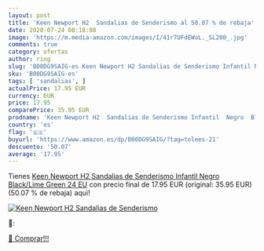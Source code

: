 ```yaml
---
layout: post
title: 'Keen Newport H2  Sandalias de Senderismo al 50.07 % de rebaja'
date: 2020-07-24 08:18:08
image: 'https://m.media-amazon.com/images/I/41r7UFdEWoL._SL200_.jpg'
comments: true
category: ofertas
author: ring
slug: 'B00DG9SAIG-es Keen Newport H2 Sandalias de Senderismo Infantil Negro...'
sku: 'B00DG9SAIG-es'
tags: [ 'sandalias', ]
actualPrice: 17.95 EUR
currency: EUR
price: 17.95
comparePrice: 35.95 EUR
prodname: 'Keen Newport H2  Sandalias de Senderismo Infantil  Negro  Black/Lime Green   24 EU'
country: 'es'
flag: '🇪🇸'
buyurl: 'https://www.amazon.es/dp/B00DG9SAIG/?tag=tolees-21'
descuento: '50.07'
average: '17.95'
---
```


Tienes [Keen Newport H2  Sandalias de Senderismo Infantil  Negro  Black/Lime Green   24 EU](https://www.amazon.es/dp/B00DG9SAIG/?tag=tolees-21) con precio final de  17.95 EUR (original: 35.95 EUR) (50.07 %  de rebaja) aqui!

[![Keen Newport H2  Sandalias de Senderismo](https://m.media-amazon.com/images/I/41r7UFdEWoL._SL200_.jpg)](https://www.amazon.es/dp/B00DG9SAIG/?tag=tolees-21)

🔎:


[🛒 Comprar!!!](https://www.amazon.es/dp/B00DG9SAIG/?tag=tolees-21)
